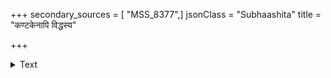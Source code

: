 +++
secondary_sources = [ "MSS_8377",]
jsonClass = "Subhaashita"
title = "कण्टकेनापि विद्धस्य"

+++

<details><summary>Text</summary>

कण्टकेनापि विद्धस्य महती वेदना भवेत्।  
चक्रभीषणखड्गाद्यैर् मार्यमाणस्य किं पुनः॥
</details>
